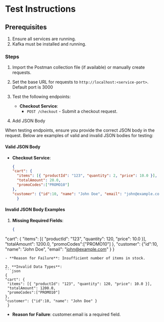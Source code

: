 # Test Instructions

## Prerequisites

1. Ensure all services are running.
2. Kafka must be installed and running.

### Steps

1. Import the Postman collection file (if available) or manually create requests.
2. Set the base URL for requests to `http://localhost:<service-port>`. Default port is 3000
3. Test the following endpoints:
   - **Checkout Service**:
     - `POST /checkout` - Submit a checkout request.


4. Add JSON Body

When testing endpoints, ensure you provide the correct JSON body in the request. Below are examples of valid and invalid JSON bodies for testing:

#### Valid JSON Body

- **Checkout Service**:
  ```json
  {
  "cart": {
    "items": [{ "productId": "123", "quantity": 2, "price": 10.0 }],
    "totalAmount": 20.0,
    "promoCodes":["PROMO10"]
  },
  "customer": {"id":10, "name": "John Doe", "email": "john@example.com" }
    }

  ```

#### Invalid JSON Body Examples

1. **Missing Required Fields**:
   ```json
   {
  "cart": {
    "items": [{ "productId": "123", "quantity": 120, "price": 10.0 }],
    "totalAmount": 1200.0,
    "promoCodes":["PROMO10"]
  },
  "customer": {"id":10, "name": "John Doe", "email": "john@example.com" }
    }
   ```
   - **Reason for Failure**: Insufficient number of items in stock.

2. **Invalid Data Types**:
   ```json
   {
  "cart": {
    "items": [{ "productId": "123", "quantity": 120, "price": 10.0 }],
    "totalAmount": 1200.0,
    "promoCodes":["PROMO10"]
  },
  "customer": {"id":10, "name": "John Doe" }
    }
   ```
   - **Reason for Failure**: customer.email is a required field.



